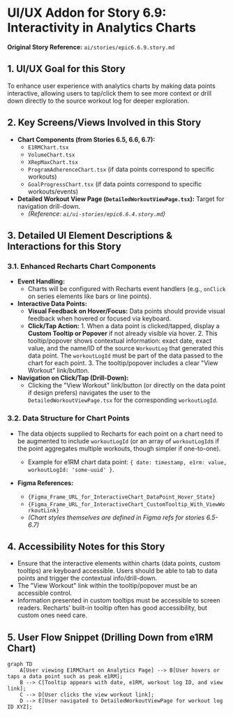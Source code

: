 # UI/UX Addon for Story 6.9: Interactivity in Analytics Charts

**Original Story Reference:** `ai/stories/epic6.6.9.story.md`

## 1. UI/UX Goal for this Story

To enhance user experience with analytics charts by making data points interactive, allowing users to tap/click them to see more context or drill down directly to the source workout log for deeper exploration.

## 2. Key Screens/Views Involved in this Story

- **Chart Components (from Stories 6.5, 6.6, 6.7):**
  - `E1RMChart.tsx`
  - `VolumeChart.tsx`
  - `XRepMaxChart.tsx`
  - `ProgramAdherenceChart.tsx` (if data points correspond to specific workouts)
  - `GoalProgressChart.tsx` (if data points correspond to specific workouts/events)
- **Detailed Workout View Page (`DetailedWorkoutViewPage.tsx`):** Target for navigation drill-down.
  - *(Reference: `ai/ui-stories/epic6.6.4.story.md`)*

## 3. Detailed UI Element Descriptions & Interactions for this Story

### 3.1. Enhanced Recharts Chart Components

- **Event Handling:**
  - Charts will be configured with Recharts event handlers (e.g., `onClick` on series elements like bars or line points).
- **Interactive Data Points:**
  - **Visual Feedback on Hover/Focus:** Data points should provide visual feedback when hovered or focused via keyboard.
  - **Click/Tap Action:**
        1. When a data point is clicked/tapped, display a **Custom Tooltip or Popover** if not already visible via hover.
        2. This tooltip/popover shows contextual information: exact date, exact value, and the name/ID of the source `WorkoutLog` that generated this data point. The `workoutLogId` must be part of the data passed to the chart for each point.
        3. The tooltip/popover includes a clear "View Workout" link/button.
- **Navigation on Click/Tap (Drill-Down):**
  - Clicking the "View Workout" link/button (or directly on the data point if design prefers) navigates the user to the `DetailedWorkoutViewPage.tsx` for the corresponding `workoutLogId`.

### 3.2. Data Structure for Chart Points

- The data objects supplied to Recharts for each point on a chart need to be augmented to include `workoutLogId` (or an array of `workoutLogId`s if the point aggregates multiple workouts, though simpler if one-to-one).
  - Example for e1RM chart data point: `{ date: timestamp, e1rm: value, workoutLogId: 'some-uuid' }`.

- **Figma References:**
  - `{Figma_Frame_URL_for_InteractiveChart_DataPoint_Hover_State}`
  - `{Figma_Frame_URL_for_InteractiveChart_CustomTooltip_With_ViewWorkoutLink}`
  - *(Chart styles themselves are defined in Figma refs for stories 6.5-6.7)*

## 4. Accessibility Notes for this Story

- Ensure that the interactive elements within charts (data points, custom tooltips) are keyboard accessible. Users should be able to tab to data points and trigger the contextual info/drill-down.
- The "View Workout" link within the tooltip/popover must be an accessible control.
- Information presented in custom tooltips must be accessible to screen readers. Recharts' built-in tooltip often has good accessibility, but custom ones need care.

## 5. User Flow Snippet (Drilling Down from e1RM Chart)

```mermaid
graph TD
    A[User viewing E1RMChart on Analytics Page] --> B[User hovers or taps a data point such as peak e1RM];
    B --> C[Tooltip appears with date, e1RM, workout log ID, and view link];
    C --> D[User clicks the view workout link];
    D --> E[User navigated to DetailedWorkoutViewPage for workout log ID XYZ];
```
